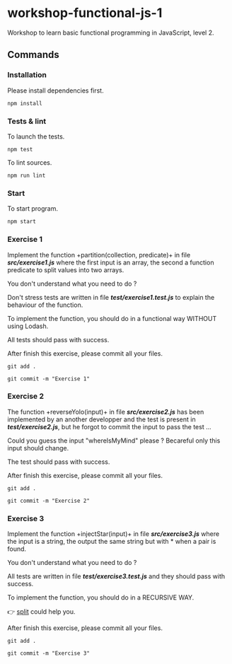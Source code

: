 # workshop-functional-js-1

Workshop to learn basic functional programming in JavaScript, level 2.

## Commands

### Installation

Please install dependencies first.

	npm install

### Tests & lint

To launch the tests.

	npm test

To lint sources.

	npm run lint

### Start

To start program.

	npm start

### Exercise 1

Implement the function +partition(collection, predicate)+ in file **_src/exercise1.js_** where the first input is an array, the second a function predicate to split values into two arrays.

You don't understand what you need to do ?

Don't stress tests are written in file **_test/exercise1.test.js_** to explain the behaviour of the function.

To implement the function, you should do in a functional way WITHOUT using Lodash.

All tests should pass with success.

After finish this exercise, please commit all your files.

	git add .

	git commit -m "Exercise 1"

### Exercise 2

The function +reverseYolo(input)+ in file **_src/exercise2.js_** has been implemented by an another developper and the test is present in **_test/exercise2.js_**, but he forgot to commit the input to pass the test ...

Could you guess the input "whereIsMyMind" please ? Becareful only this input should change.

The test should pass with success.

After finish this exercise, please commit all your files.

	git add .

	git commit -m "Exercise 2"

### Exercise 3

Implement the function +injectStar(input)+ in file **_src/exercise3.js_** where the input is a string, the output the same string but with * when a pair is found.

You don't understand what you need to do ?

All tests are written in file **_test/exercise3.test.js_** and they should pass with success.

To implement the function, you should do in a RECURSIVE WAY.

:point_right: [split](https://developer.mozilla.org/fr/docs/Web/JavaScript/Reference/Objets_globaux/String/split) could help you.

After finish this exercise, please commit all your files.

	git add .

	git commit -m "Exercise 3"